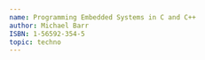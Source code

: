 ```yaml
---
name: Programming Embedded Systems in C and C++
author: Michael Barr
ISBN: 1-56592-354-5
topic: techno
---
```

